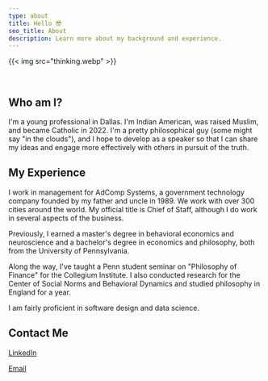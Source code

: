 ```yaml
---
type: about
title: Hello 😎
seo_title: About
description: Learn more about my background and experience.
---
```


{{< img src="thinking.webp" >}}

&nbsp;

## Who am I?

I'm a young professional in Dallas. I'm Indian American, was raised Muslim, and became Catholic in 2022. I'm a pretty philosophical guy (some might say "in the clouds"), and I hope to develop as a speaker so that I can share my ideas and engage more effectively with others in pursuit of the truth.

## My Experience

I work in management for AdComp Systems, a government technology company founded by my father and uncle in 1989. We work with over 300 cities around the world. My official title is Chief of Staff, although I do work in several aspects of the business.

Previously, I earned a master's degree in behavioral economics and neuroscience and a bachelor's degree in economics and philosophy, both from the University of Pennsylvania. 

Along the way, I've taught a Penn student seminar on "Philosophy of Finance" for the Collegium Institute. I also conducted research for the Center of Social Norms and Behavioral Dynamics and studied philosophy in England for a year.

I am fairly proficient in software design and data science.

## Contact Me

[LinkedIn](https://www.linkedin.com/in/ammarplumber/)

[Email](mailto:ammar@adcompsystems.com)
